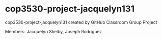 # cop3530-project-jacquelyn131
cop3530-project-jacquelyn131 created by GitHub Classroom
Group Project

Members: Jacquelyn Shelby, Joseph Rodriguez

